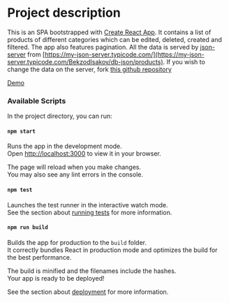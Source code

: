 # Project description

This is an SPA bootstrapped with
[Create React App](https://github.com/facebook/create-react-app). It contains a
list of products of different categories which can be edited, deleted, created
and filtered. The app also features pagination. All the data is served by
[json-server](https://www.npmjs.com/package/json-server) from
[https://my-json-server.typicode.com/](https://my-json-server.typicode.com/BekzodIsakov/db-json/products).
If you wish to change the data on the server, fork
[this github repository](https://github.com/BekzodIsakov/db-json)

[Demo](https://bekzodisakov.github.io/product-list/)

### Available Scripts

In the project directory, you can run:

#### `npm start`

Runs the app in the development mode.\
Open [http://localhost:3000](http://localhost:3000) to view it in your browser.

The page will reload when you make changes.\
You may also see any lint errors in the console.

#### `npm test`

Launches the test runner in the interactive watch mode.\
See the section about [running tests](https://facebook.github.io/create-react-app/docs/running-tests)
for more information.

#### `npm run build`

Builds the app for production to the `build` folder.\
It correctly bundles React in production mode and optimizes the build for the best
performance.

The build is minified and the filenames include the hashes.\
Your app is ready to be deployed!

See the section about
[deployment](https://facebook.github.io/create-react-app/docs/deployment) for
more information.
